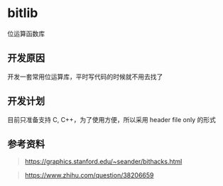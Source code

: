 # bitlib
位运算函数库

## 开发原因
开发一套常用位运算库，平时写代码的时候就不用去找了


## 开发计划
目前只准备支持 C, C++，为了使用方便，所以采用 header file only 的形式


## 参考资料

> https://graphics.stanford.edu/~seander/bithacks.html

> https://www.zhihu.com/question/38206659
